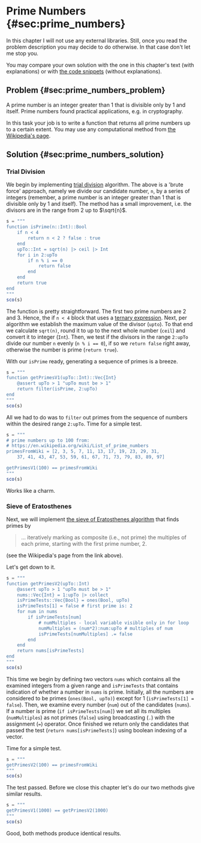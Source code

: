 # Prime Numbers {#sec:prime_numbers}

In this chapter I will not use any external libraries. Still, once you read the
problem description you may decide to do otherwise. In that case don't let me
stop you.

You may compare your own solution with the one in this chapter's text (with
explanations) or with [the code
snippets](https://github.com/b-lukaszuk/BS_wJ_eng/tree/main/code_snippets/prime_numbers)
(without explanations).

## Problem {#sec:prime_numbers_problem}

A prime number is an integer greater than 1 that is divisible only by 1 and
itself. Prime numbers found practical applications, e.g. in cryptography.

In this task your job is to write a function that returns all prime numbers up
to a certain extent. You may use any computational method from [the Wikipedia's
page](https://en.wikipedia.org/wiki/Prime_number#Computational_methods).

## Solution {#sec:prime_numbers_solution}

### Trial Division

We begin by implementing [trial
division](https://en.wikipedia.org/wiki/Prime_number#Trial_division) algorithm.
The above is a 'brute force' approach, namely we divide our candidate number,
`n`, by a series of integers (remember, a prime number is an integer greater
than 1 that is divisible only by 1 and itself). The method has a small
improvement, i.e. the divisors are in the range from 2 up to $\sqrt{n}$.

```jl
s = """
function isPrime(n::Int)::Bool
    if n < 4
        return n < 2 ? false : true
    end
    upTo::Int = sqrt(n) |> ceil |> Int
    for i in 2:upTo
        if n % i == 0
            return false
        end
    end
    return true
end
"""
sco(s)
```

The function is pretty straightforward. The first two prime numbers are 2
and 3. Hence, the if `n < 4` block that uses a [ternary
expression](https://b-lukaszuk.github.io/RJ_BS_eng/julia_language_decision_making.html#sec:ternary_expression). Next,
per algorithm we establish the maximum value of the divisor (`upto`). To that
end we calculate `sqrt(n)`, round it to up to the next whole number (`ceil`) and
convert it to integer (`Int`). Then, we test if the divisors in the range
`2:upTo` divide our number `n` evenly (`n % i == 0`), if so we `return false`
right away, otherwise the number is prime (`return true`).

With our `isPrime` ready, generating a sequence of primes is a breeze.

```jl
s = """
function getPrimesV1(upTo::Int)::Vec{Int}
    @assert upTo > 1 "upTo must be > 1"
    return filter(isPrime, 2:upTo)
end
"""
sco(s)
```

All we had to do was to `filter` out primes from the sequence of numbers within
the desired range `2:upTo`. Time for a simple test.

```jl
s = """
# prime numbers up to 100 from:
# https://en.wikipedia.org/wiki/List_of_prime_numbers
primesFromWiki = [2, 3, 5, 7, 11, 13, 17, 19, 23, 29, 31,
	37, 41, 43, 47, 53, 59, 61, 67, 71, 73, 79, 83, 89, 97]

getPrimesV1(100) == primesFromWiki
"""
sco(s)
```

Works like a charm.

### Sieve of Eratosthenes

Next, we will implement [the sieve of Eratosthenes
algorithm](https://en.wikipedia.org/wiki/Sieve_of_Eratosthenes) that finds
primes by

> ... iteratively marking as composite (i.e., not prime) the multiples of each
> prime, starting with the first prime number, 2.

(see the Wikipedia's page from the link above).

Let's get down to it.

```jl
s = """
function getPrimesV2(upTo::Int)
    @assert upTo > 1 "upTo must be > 1"
    nums::Vec{Int} = 1:upTo |> collect
    isPrimeTests::Vec{Bool} = ones(Bool, upTo)
    isPrimeTests[1] = false # first prime is: 2
    for num in nums
        if isPrimeTests[num]
            # numMultiples - local variable visible only in for loop
            numMultiples = (num*2):num:upTo # multiples of num
            isPrimeTests[numMultiples] .= false
        end
    end
    return nums[isPrimeTests]
end
"""
sco(s)
```

This time we begin by defining two vectors `nums` which contains all the
examined integers from a given range and `isPrimeTests` that contains indication
of whether a number in `nums` is prime. Initially, all the numbers are
considered to be primes (`ones(Bool, upTo)`) except for 1 (`isPrimeTests[1] =
false`). Then, we examine every number (`num`) out of the candidates (`nums`).
If a number is prime (`if isPrimeTests[num]`) we set all its multiples
(`numMultiples`) as not primes (`false`) using broadcasting (`.`) with the
assignment (`=`) operator. Once finished we return only the candidates that
passed the test (`return nums[isPrimeTests]`) using boolean indexing of a
vector.

Time for a simple test.

```jl
s = """
getPrimesV2(100) == primesFromWiki
"""
sco(s)
```

The test passed. Before we close this chapter let's do our two methods give
similar results.

```jl
s = """
getPrimesV1(1000) == getPrimesV2(1000)
"""
sco(s)
```

Good, both methods produce identical results.
